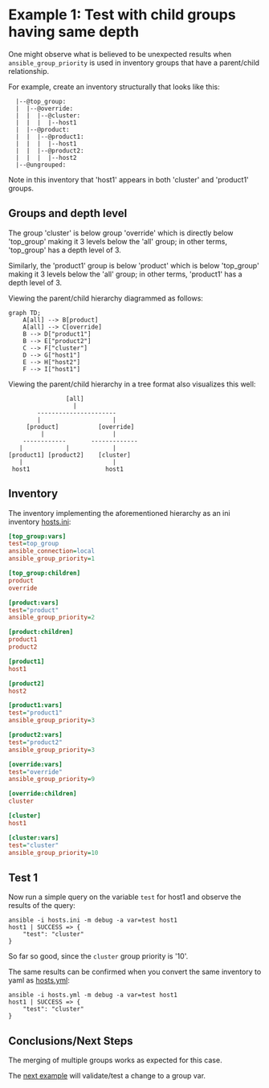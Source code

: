 
# Example 1: Test with child groups having same depth

One might observe what is believed to be unexpected results when `ansible_group_priority` is used in inventory groups that have a parent/child relationship. 

For example, create an inventory structurally that looks like this:

```
  |--@top_group:
  |  |--@override:
  |  |  |--@cluster:
  |  |  |  |--host1
  |  |--@product:
  |  |  |--@product1:
  |  |  |  |--host1
  |  |  |--@product2:
  |  |  |  |--host2
  |--@ungrouped:
```

Note in this inventory that 'host1' appears in both 'cluster' and 'product1' groups.

## Groups and depth level

The group 'cluster' is below group 'override' which is directly below 'top_group' making it 3 levels below the 'all' group; in other terms, 'top_group' has a depth level of 3.

Similarly, the 'product1' group is below 'product' which is below 'top_group' making it 3 levels below the 'all' group; in other terms, 'product1' has a depth level of 3.

Viewing the parent/child hierarchy diagrammed as follows:

```mermaid
graph TD;
    A[all] --> B[product]
    A[all] --> C[override]
    B --> D["product1"]
    B --> E["product2"]
    C --> F["cluster"]
    D --> G["host1"]
    E --> H["host2"]
    F --> I["host1"]
```

Viewing the parent/child hierarchy in a tree format also visualizes this well:

```output
                [all]
                  |
        ----------------------
        |                    |
     [product]           [override]
         |                   |
    ------------       -------------
   |            |            |
[product1] [product2]    [cluster] 
   |                         |
 host1                     host1
```

## Inventory 

The inventory implementing the aforementioned hierarchy as an ini inventory [hosts.ini](./hosts.ini):

```ini
[top_group:vars]
test=top_group
ansible_connection=local
ansible_group_priority=1

[top_group:children]
product
override

[product:vars]
test="product"
ansible_group_priority=2

[product:children]
product1
product2

[product1]
host1

[product2]
host2

[product1:vars]
test="product1"
ansible_group_priority=3

[product2:vars]
test="product2"
ansible_group_priority=3

[override:vars]
test="override"
ansible_group_priority=9

[override:children]
cluster

[cluster]
host1

[cluster:vars]
test="cluster"
ansible_group_priority=10

```


## Test 1

Now run a simple query on the variable `test` for host1 and observe the results of the query:

```output
ansible -i hosts.ini -m debug -a var=test host1
host1 | SUCCESS => {
    "test": "cluster"
}
```

So far so good, since the `cluster` group priority is '10'. 

The same results can be confirmed when you convert the same inventory to yaml as [hosts.yml](./hosts.yml):

```output
ansible -i hosts.yml -m debug -a var=test host1
host1 | SUCCESS => {
    "test": "cluster"
}
```


## Conclusions/Next Steps

The merging of multiple groups works as expected for this case.

The [next example](../example2/README.md) will validate/test a change to a group var.

